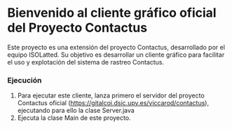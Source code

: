 # Bienvenido al cliente gráfico oficial del Proyecto Contactus

Este proyecto es una extensión del proyecto Contactus, desarrollado por el equipo ISOLatted. Su objetivo es desarrollar 
un cliente gráfico para facilitar el uso y explotación del sistema de rastreo Contactus.  

### Ejecución
1.  Para ejecutar este cliente, lanza primero el servidor del proyecto Contactus oficial 
    (https://gitalcoi.dsic.upv.es/viccarod/contactus), ejecutando para ello la clase Server.java    
2.  Ejecuta la clase Main de este proyecto.     